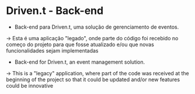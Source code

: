 # Driven.t - Back-end

- Back-end para Driven.t, uma solução de gerenciamento de eventos.
  
-> Esta é uma aplicação "legado", onde parte do código foi recebido no começo do projeto para que fosse atualizado e/ou que novas funcionalidades sejam implementadas
    
- Back-end for Driven.t, an event management solution.
  
-> This is a "legacy" application, where part of the code was received at the beginning of the project so that it could be updated and/or new features could be innovative


